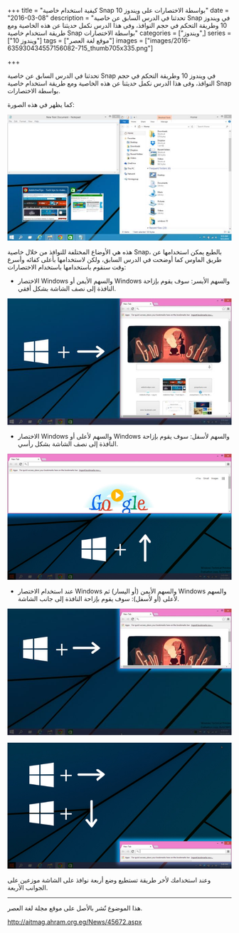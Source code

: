 +++
title = "كيفية استخدام خاصية Snap بواسطة الاختصارات على ويندوز 10"
date = "2016-03-08"
description = "تحدثنا في الدرس السابق عن خاصية Snap في ويندوز 10 وطريقة التحكم في حجم النوافذ، وفى هذا الدرس نكمل حديثنا عن هذه الخاصية ومع طريقة استخدام خاصية Snap بواسطة الاختصارات"
categories = ["ويندوز",]
series = ["ويندوز 10"]
tags = ["موقع لغة العصر"]
images = ["images/2016-635930434557156082-715_thumb705x335.png"]

+++

تحدثنا في الدرس السابق عن خاصية Snap في ويندوز 10 وطريقة التحكم في حجم النوافذ، وفى هذا الدرس نكمل حديثنا عن هذه الخاصية ومع طريقة استخدام خاصية Snap بواسطة الاختصارات.

كما يظهر في هذه الصورة:

![1](images/2016-635930434669944805-994.jpg)

هذه هي الأوضاع المختلفة للنوافذ من خلال خاصية Snap، بالطبع يمكن استخدامها عن طريق الماوس كما أوضحت في الدرس السابق، ولكن لاستخدامها بأعلى كفائه وأسرع وقت سنقوم باستخدامها باستخدام الاختصارات:

- الاختصار Windows والسهم الأيمن أو Windows والسهم الأيسر: سوف يقوم بإزاحة النافذة إلى نصف الشاشة بشكل أفقي.

![2](images/2016-635930434968218717-821.jpg)

- الاختصار Windows والسهم لأعلى أو Windows والسهم لأسفل: سوف يقوم بإزاحة النافذة إلى نصف الشاشة بشكل رأسي.

![3](images/2016-635930435089587495-958.jpg)

- عند استخدام الاختصار Windows والسهم الأيمن (أو اليسار) ثم Windows والسهم لأعلى (أو لأسفل): سوف يقوم بإزاحة النافذة إلى جانب الشاشة.

![4](images/2016-635930435200972209-97.jpg)


![5](images/2016-635930435311888920-188.jpg)

وعند استخدامك لأخر طريقة تستطيع وضع أربعة نوافذ على الشاشة موزعين على الجوانب الأربعة.

---
هذا الموضوع نٌشر باﻷصل على موقع مجلة لغة العصر.

http://aitmag.ahram.org.eg/News/45672.aspx